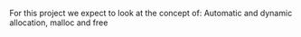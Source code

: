 For this project we expect to look at the concept of: Automatic and dynamic allocation, malloc and free
